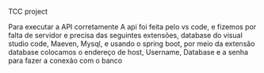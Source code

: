 TCC project


Para executar a API corretamente
A api foi feita pelo vs code, e fizemos por falta de servidor e precisa das seguintes 
extensões,  database do visual studio code, Maeven, Mysql, e usando o spring boot,
por meio da extensão database colocamos o endereço de host,  Username, Database e a senha
para fazer a conexão com o banco
